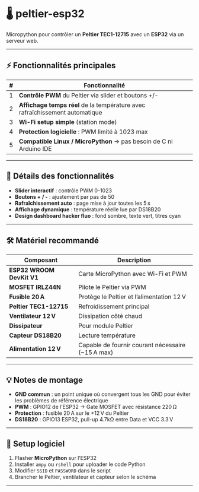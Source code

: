 # 🌡️ peltier-esp32
Micropython pour contrôler un **Peltier TEC1-12715** avec un **ESP32** via un serveur web.

---

## ⚡ Fonctionnalités principales

| # | Fonctionnalité |
|---|----------------|
| 1 | **Contrôle PWM** du Peltier via slider et boutons +/- |
| 2 | **Affichage temps réel** de la température avec rafraîchissement automatique |
| 3 | **Wi-Fi setup simple** (station mode) |
| 4 | **Protection logicielle** : PWM limité à 1023 max |
| 5 | **Compatible Linux / MicroPython** → pas besoin de C ni Arduino IDE |

---

## 🔹 Détails des fonctionnalités

- **Slider interactif** : contrôle PWM 0-1023  
- **Boutons + / -** : ajustement par pas de 50  
- **Rafraîchissement auto** : page mise à jour toutes les 5 s  
- **Affichage dynamique** : température réelle lue par DS18B20  
- **Design dashboard hacker fluo** : fond sombre, texte vert, titres cyan  

---

## 🛠️ Matériel recommandé

| Composant | Description |
|-----------|-------------|
| **ESP32 WROOM DevKit V1** | Carte MicroPython avec Wi-Fi et PWM |
| **MOSFET IRLZ44N** | Pilote le Peltier via PWM |
| **Fusible 20 A** | Protège le Peltier et l’alimentation 12 V |
| **Peltier TEC1-12715** | Refroidissement principal |
| **Ventilateur 12 V** | Dissipation côté chaud |
| **Dissipateur** | Pour module Peltier |
| **Capteur DS18B20** | Lecture température |
| **Alimentation 12 V** | Capable de fournir courant nécessaire (~15 A max) |

---

## 💡 Notes de montage

- **GND commun** : un point unique où convergent tous les GND pour éviter les problèmes de référence électrique
- **PWM** : GPIO12 de l’ESP32 → Gate MOSFET avec résistance 220 Ω
- **Protection** : fusible 20 A sur le +12 V du Peltier
- **DS18B20** : GPIO13 ESP32, pull-up 4.7kΩ entre Data et VCC 3.3 V

---

## 🚀 Setup logiciel

1. Flasher **MicroPython** sur l’ESP32
2. Installer `ampy` ou `rshell` pour uploader le code Python
3. Modifier `SSID` et `PASSWORD` dans le script
4. Brancher le Peltier, ventilateur et capteur selon le schéma

---
